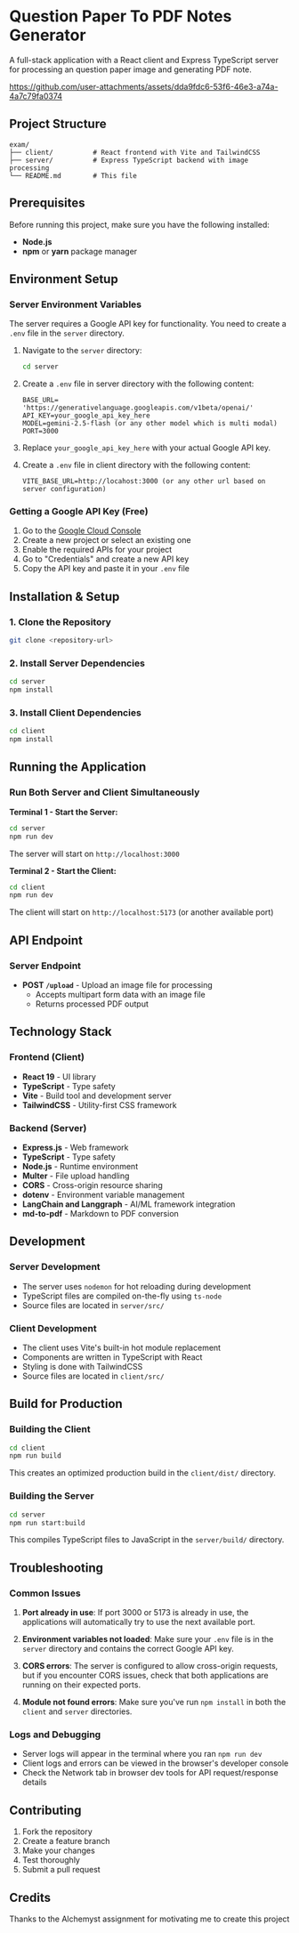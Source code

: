 # Question Paper To PDF Notes Generator

A full-stack application with a React client and Express TypeScript server for processing an question paper image and generating PDF note.

https://github.com/user-attachments/assets/dda9fdc6-53f6-46e3-a74a-4a7c79fa0374

## Project Structure

```
exam/
├── client/          # React frontend with Vite and TailwindCSS
├── server/          # Express TypeScript backend with image processing
└── README.md        # This file
```

## Prerequisites

Before running this project, make sure you have the following installed:

- **Node.js**
- **npm** or **yarn** package manager

## Environment Setup

### Server Environment Variables

The server requires a Google API key for functionality. You need to create a `.env` file in the `server` directory.

1. Navigate to the `server` directory:
   ```bash
   cd server
   ```

2. Create a `.env` file in server directory with the following content:
   ```properties
   BASE_URL= 'https://generativelanguage.googleapis.com/v1beta/openai/'
   API_KEY=your_google_api_key_here
   MODEL=gemini-2.5-flash (or any other model which is multi modal)
   PORT=3000
   ```


4. Replace `your_google_api_key_here` with your actual Google API key.

5. Create a `.env` file in client directory with the following content:
   ```properties
   VITE_BASE_URL=http://locahost:3000 (or any other url based on server configuration)
   ```


### Getting a Google API Key (Free)

1. Go to the [Google Cloud Console](https://console.cloud.google.com/)
2. Create a new project or select an existing one
3. Enable the required APIs for your project
4. Go to "Credentials" and create a new API key
5. Copy the API key and paste it in your `.env` file

## Installation & Setup

### 1. Clone the Repository

```bash
git clone <repository-url>
```

### 2. Install Server Dependencies

```bash
cd server
npm install
```

### 3. Install Client Dependencies

```bash
cd client
npm install
```

## Running the Application

### Run Both Server and Client Simultaneously

**Terminal 1 - Start the Server:**
```bash
cd server
npm run dev
```
The server will start on `http://localhost:3000`

**Terminal 2 - Start the Client:**
```bash
cd client
npm run dev
```
The client will start on `http://localhost:5173` (or another available port)

## API Endpoint

### Server Endpoint

- **POST `/upload`** - Upload an image file for processing
  - Accepts multipart form data with an image file
  - Returns processed PDF output

## Technology Stack

### Frontend (Client)
- **React 19** - UI library
- **TypeScript** - Type safety
- **Vite** - Build tool and development server
- **TailwindCSS** - Utility-first CSS framework

### Backend (Server)
- **Express.js** - Web framework
- **TypeScript** - Type safety
- **Node.js** - Runtime environment
- **Multer** - File upload handling
- **CORS** - Cross-origin resource sharing
- **dotenv** - Environment variable management
- **LangChain and Langgraph** - AI/ML framework integration
- **md-to-pdf** - Markdown to PDF conversion

## Development

### Server Development
- The server uses `nodemon` for hot reloading during development
- TypeScript files are compiled on-the-fly using `ts-node`
- Source files are located in `server/src/`

### Client Development
- The client uses Vite's built-in hot module replacement
- Components are written in TypeScript with React
- Styling is done with TailwindCSS
- Source files are located in `client/src/`

## Build for Production

### Building the Client
```bash
cd client
npm run build
```
This creates an optimized production build in the `client/dist/` directory.

### Building the Server
```bash
cd server
npm run start:build
```
This compiles TypeScript files to JavaScript in the `server/build/` directory.

## Troubleshooting

### Common Issues

1. **Port already in use**: If port 3000 or 5173 is already in use, the applications will automatically try to use the next available port.

2. **Environment variables not loaded**: Make sure your `.env` file is in the `server` directory and contains the correct Google API key.

3. **CORS errors**: The server is configured to allow cross-origin requests, but if you encounter CORS issues, check that both applications are running on their expected ports.

4. **Module not found errors**: Make sure you've run `npm install` in both the `client` and `server` directories.

### Logs and Debugging

- Server logs will appear in the terminal where you ran `npm run dev`
- Client logs and errors can be viewed in the browser's developer console
- Check the Network tab in browser dev tools for API request/response details

## Contributing

1. Fork the repository
2. Create a feature branch
3. Make your changes
4. Test thoroughly
5. Submit a pull request


## Credits

Thanks to the Alchemyst assignment for motivating me to create this project